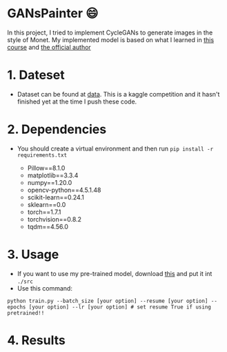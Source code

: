 GANsPainter :smile:
=====

In this project, I tried to implement CycleGANs to generate images in the style of Monet. My implemented model is based on what I learned in [this course](https://www.coursera.org/learn/apply-generative-adversarial-networks-gans) and [the official author](https://github.com/junyanz/CycleGAN)

# 1. Dateset

- Dataset can be found at [data](https://www.kaggle.com/c/gan-getting-started/overview). This is a kaggle competition and it hasn't finished yet at the time I push these code.

# 2. Dependencies

- You should create a virtual environment and then run `pip install -r requirements.txt` 

  - Pillow==8.1.0
  - matplotlib==3.3.4
  - numpy==1.20.0
  - opencv-python==4.5.1.48
  - scikit-learn==0.24.1
  - sklearn==0.0
  - torch==1.7.1
  - torchvision==0.8.2
  - tqdm==4.56.0

# 3. Usage

- If you want to use my pre-trained model, download [this](...) and put it int `./src`
- Use this command: 

```python train.py --batch_size [your option] --resume [your option] --epochs [your option] --lr [your option] # set resume True if using pretrained!!```

# 4. Results 

